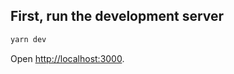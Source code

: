 ## First, run the development server

```bash
yarn dev
```

Open [http://localhost:3000](http://localhost:3000).
